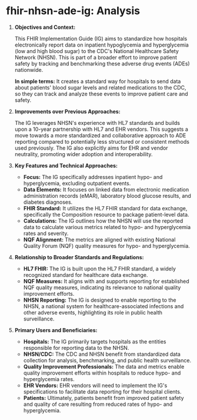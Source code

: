 # fhir-nhsn-ade-ig: Analysis

1.  **Objectives and Context:**

    This FHIR Implementation Guide (IG) aims to standardize how hospitals electronically report data on inpatient hypoglycemia and hyperglycemia (low and high blood sugar) to the CDC's National Healthcare Safety Network (NHSN). This is part of a broader effort to improve patient safety by tracking and benchmarking these adverse drug events (ADEs) nationwide.

    **In simple terms:** It creates a standard way for hospitals to send data about patients' blood sugar levels and related medications to the CDC, so they can track and analyze these events to improve patient care and safety.

2.  **Improvements over Previous Approaches:**

    The IG leverages NHSN's experience with HL7 standards and builds upon a 10-year partnership with HL7 and EHR vendors. This suggests a move towards a more standardized and collaborative approach to ADE reporting compared to potentially less structured or consistent methods used previously. The IG also explicitly aims for EHR and vendor neutrality, promoting wider adoption and interoperability. 

3.  **Key Features and Technical Approaches:**

    *   **Focus:** The IG specifically addresses inpatient hypo- and hyperglycemia, excluding outpatient events.
    *   **Data Elements:** It focuses on linked data from electronic medication administration records (eMAR), laboratory blood glucose results, and diabetes diagnoses.
    *   **FHIR Standard:** It utilizes the HL7 FHIR standard for data exchange, specifically the Composition resource to package patient-level data.
    *   **Calculations:** The IG outlines how the NHSN will use the reported data to calculate various metrics related to hypo- and hyperglycemia rates and severity.
    *   **NQF Alignment:** The metrics are aligned with existing National Quality Forum (NQF) quality measures for hypo- and hyperglycemia. 

4.  **Relationship to Broader Standards and Regulations:**

    *   **HL7 FHIR:** The IG is built upon the HL7 FHIR standard, a widely recognized standard for healthcare data exchange.
    *   **NQF Measures:** It aligns with and supports reporting for established NQF quality measures, indicating its relevance to national quality improvement efforts.
    *   **NHSN Reporting:** The IG is designed to enable reporting to the NHSN, a national system for healthcare-associated infections and other adverse events, highlighting its role in public health surveillance.

5.  **Primary Users and Beneficiaries:**

    *   **Hospitals:** The IG primarily targets hospitals as the entities responsible for reporting data to the NHSN.
    *   **NHSN/CDC:** The CDC and NHSN benefit from standardized data collection for analysis, benchmarking, and public health surveillance.
    *   **Quality Improvement Professionals:** The data and metrics enable quality improvement efforts within hospitals to reduce hypo- and hyperglycemia rates.
    *   **EHR Vendors:** EHR vendors will need to implement the IG's specifications to facilitate data reporting for their hospital clients.
    *   **Patients:** Ultimately, patients benefit from improved patient safety and quality of care resulting from reduced rates of hypo- and hyperglycemia. 
